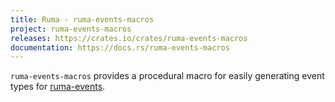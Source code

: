 ```yaml
---
title: Ruma - ruma-events-macros
project: ruma-events-macros
releases: https://crates.io/crates/ruma-events-macros
documentation: https://docs.rs/ruma-events-macros
---
```


`ruma-events-macros` provides a procedural macro for easily generating event types for [ruma-events](/projects/ruma-events/).
